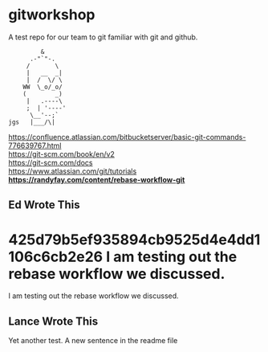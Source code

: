# gitworkshop
A test repo for our team to git familiar with git and github.

```
         &
      .-"`"-.
     /       \
     |   __  _|
     |  /  \/ \
    WW  \_o/_o/
    (        _)
     |   .----\
     ;  | '----'
      \__'--;`
jgs   |___/\|
```

https://confluence.atlassian.com/bitbucketserver/basic-git-commands-776639767.html  
https://git-scm.com/book/en/v2  
https://git-scm.com/docs  
https://www.atlassian.com/git/tutorials  
**https://randyfay.com/content/rebase-workflow-git**  

## Ed Wrote This
425d79b5ef935894cb9525d4e4dd1106c6cb2e26
I am testing out the rebase workflow we discussed.
=======
I am testing out the rebase workflow we discussed.

## Lance Wrote This
Yet another test. A new sentence in the readme file
